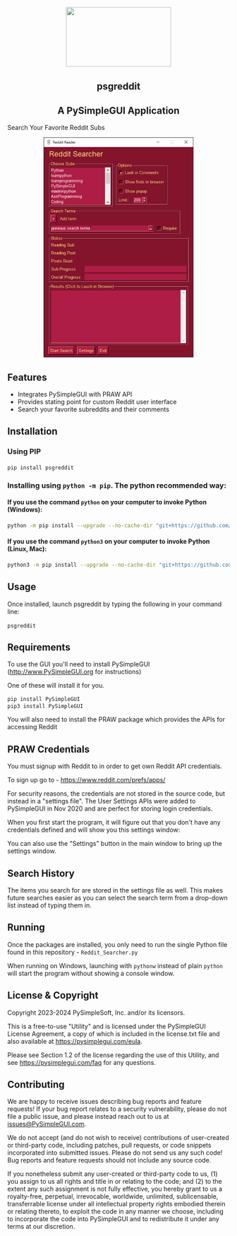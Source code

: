 <p align="center">
  <p align="center"><img width="238" height="135" src="https://pysimplegui.net/images/logos/psglogofull.svg"><p>

  <h2 align="center">psgreddit</h2>
  <h2 align="center">A PySimpleGUI Application</h2>
</p>

Search Your Favorite Reddit Subs





<p align="center"><img width="340" height="498" src="screenshot.png"><p>







## Features

* Integrates PySimpleGUI with PRAW API
* Provides stating point for custom Reddit user interface
* Search your favorite subreddits and their comments

## Installation

### Using PIP

`pip install psgreddit`

### Installing using `python -m pip`. The python recommended way:

#### If you use the command `python` on your computer to invoke Python (Windows):

```bash
python -m pip install --upgrade --no-cache-dir "git+https://github.com/PySimpleGUI/psgreddit.git#egg=psgreddit"
```

#### If you use the command `python3` on your computer to invoke Python (Linux, Mac):

```bash
python3 -m pip install --upgrade --no-cache-dir "git+https://github.com/PySimpleGUI/psgreddit.git#egg=psgreddit"`
```

## Usage

Once installed, launch psgreddit by typing the following in your command line:

`psgreddit`

## Requirements

To use the GUI you'll need to install PySimpleGUI (http://www.PySimpleGUI.org for instructions)

One of these will install it for you.
```
pip install PySimpleGUI
pip3 install PySimpleGUI
```

You will also need to install the PRAW package which provides the APIs for accessing Reddit

## PRAW Credentials

You must signup with Reddit to in order to get own Reddit API credentials.

To sign up go to - https://www.reddit.com/prefs/apps/ 

For security reasons, the credentials are not stored in the source code, but instead in a "settings file".  The User Settings APIs were added to PySimpleGUI in Nov 2020 and are perfect for storing login credentials.  
    
When you first start the program, it will figure out that you don't have any credentials defined and will show you this settings window:
   
<p align="center"><p>


You can also use the "Settings" button in the main window to bring up the settings window.  

## Search History

The items you search for are stored in the settings file as well.  This makes future searches easier as you can select the search term from a drop-down list instead of typing them in.


## Running

Once the packages are installed, you only need to run the single Python file found in this repository - `Reddit_Searcher.py`

When running on Windows, launching with `pythonw` instead of plain `python` will start the program without showing a console window.

## License & Copyright

Copyright 2023-2024 PySimpleSoft, Inc. and/or its licensors.

This is a free-to-use "Utility" and is licensed under the
PySimpleGUI License Agreement, a copy of which is included in the
license.txt file and also available at https://pysimplegui.com/eula.

Please see Section 1.2 of the license regarding the use of this Utility,
and see https://pysimplegui.com/faq for any questions.


## Contributing

We are happy to receive issues describing bug reports and feature
requests! If your bug report relates to a security vulnerability,
please do not file a public issue, and please instead reach out to us
at issues@PySimpleGUI.com.

We do not accept (and do not wish to receive) contributions of
user-created or third-party code, including patches, pull requests, or
code snippets incorporated into submitted issues. Please do not send
us any such code! Bug reports and feature requests should not include
any source code.

If you nonetheless submit any user-created or third-party code to us,
(1) you assign to us all rights and title in or relating to the code;
and (2) to the extent any such assignment is not fully effective, you
hereby grant to us a royalty-free, perpetual, irrevocable, worldwide,
unlimited, sublicensable, transferrable license under all intellectual
property rights embodied therein or relating thereto, to exploit the
code in any manner we choose, including to incorporate the code into
PySimpleGUI and to redistribute it under any terms at our discretion.
